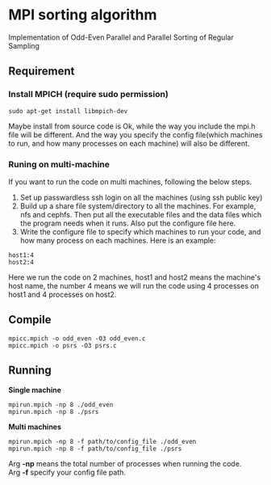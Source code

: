 # MPI sorting algorithm
Implementation of Odd-Even Parallel and Parallel Sorting of Regular Sampling

## Requirement
### Install MPICH (require sudo permission)
```
sudo apt-get install libmpich-dev
```
Maybe install from source code is Ok, while the way you include the mpi.h file will be different. And the way you specify the config file(which machines to run, and how many processes on each machine) will also be different.

### Runing on multi-machine
If you want to run the code on multi machines, following the below steps.
1. Set up passwardless ssh login on all the machines (using ssh public key)
2. Build up a share file system/directory to all the machines. For example, nfs and cephfs. Then put all the executable files and the data files which the program needs when it runs. Also put the configure file here.
3. Write the configure file to specify which machines to run your code, and how many process on each machines. Here is an example: 
```
host1:4
host2:4
```
Here we run the code on 2 machines, host1 and host2 means the machine's host name, the number 4 means we will run the code using 4 processes on host1 and 4 processes on host2.

## Compile
```
mpicc.mpich -o odd_even -O3 odd_even.c
mpicc.mpich -o psrs -O3 psrs.c
```
## Running
**Single machine**
```
mpirun.mpich -np 8 ./odd_even
mpirun.mpich -np 8 ./psrs
```
**Multi machines**
```
mpirun.mpich -np 8 -f path/to/config_file ./odd_even
mpirun.mpich -np 8 -f path/to/config_file ./psrs
```
Arg **-np** means the total number of processes when running the code.<br/>
Arg **-f** specify your config file path.